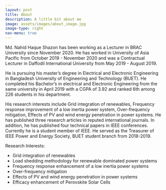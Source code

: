 ```yaml
---
layout: post
title: About
description: A little bit about me 
image: assets/images/about_image.jpg
image-type: right
nav-menu: true
---
```


Md. Nahid Haque Shazon has been working as a Lecturer in BRAC University since November 2020. He has worked in University of Asia Pacific from October 2019 - November 2020 and was a Contractual Lecturer in Daffodil International University from May 2019 - August 2019.

He is pursuing his master’s degree in Electrical and Electronic Engineering in Bangladesh University of Engineering and Technology (BUET). He completed his Bachelor’s in electrical and Electronic Engineering from the same university in April 2019 with a CGPA of 3.92 and ranked 6th among 226 students in his department.

His research interests include Grid integration of renewables, Frequency response improvement of a low inertia power system, Over-frequency mitigation, Effects of PV and wind energy penetration in power systems. He has published three research articles in reputed international journals. In addition, he has published four technical papers in IEEE conferences. Currently he is a student member of IEEE. He served as the Treasurer of IEEE Power and Energy Society, BUET student branch from 2018-2019.

Research Interests:
* Grid integration of renewables
* Load shedding methodology for renewable dominated power systems
* Frequency response enhancement of a low inertia power systems
* Over-frequency mitigation
* Effects of PV and wind energy penetration in power systems
* Efficacy enhancement of Perovskite Solar Cells